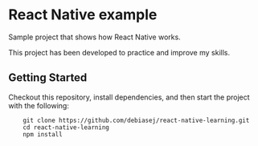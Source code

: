# React Native example

Sample project that shows how React Native works.

This project has been developed to practice and improve my skills.

## Getting Started

Checkout this repository, install dependencies, and then start the project with the following:

```
	git clone https://github.com/debiasej/react-native-learning.git
	cd react-native-learning
	npm install
```
